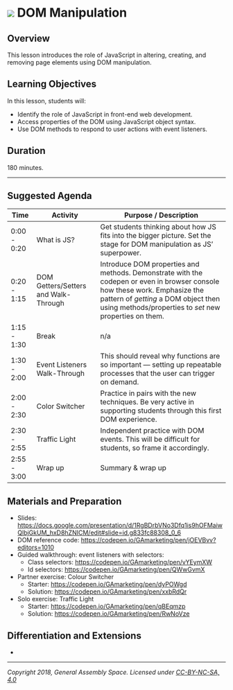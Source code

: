 # ![](https://ga-dash.s3.amazonaws.com/production/assets/logo-9f88ae6c9c3871690e33280fcf557f33.png) DOM Manipulation

## Overview
This lesson introduces the role of JavaScript in altering, creating, and removing page elements using DOM manipulation.


## Learning Objectives
In this lesson, students will:
- Identify the role of JavaScript in front-end web development.
- Access properties of the DOM using JavaScript object syntax.
- Use DOM methods to respond to user actions with event listeners.


## Duration
180 minutes.

---

## Suggested Agenda

| Time | Activity | Purpose / Description |
| --- | --- | --- |
| 0:00 - 0:20 | What is JS? | Get students thinking about how JS fits into the bigger picture. Set the stage for DOM manipulation as JS’ superpower. |
| 0:20 - 1:15 | DOM Getters/Setters and Walk-Through | Introduce DOM properties and methods. Demonstrate with the codepen or even in browser console how these work. Emphasize the pattern of *getting* a DOM object then using methods/properties to *set* new properties on them. |
| 1:15 - 1:30 | Break | n/a |
| 1:30 - 2:00 | Event Listeners Walk-Through | This should reveal why functions are so important — setting up repeatable processes that the user can trigger on demand. |
| 2:00 - 2:30 | Color Switcher | Practice in pairs with the new techniques. Be very active in supporting students through this first DOM experience. |
| 2:30 - 2:55 | Traffic Light | Independent practice with DOM events. This will be difficult for students, so frame it accordingly. |
| 2:55 - 3:00 | Wrap up | Summary & wrap up |




## Materials and Preparation
- Slides: https://docs.google.com/presentation/d/1RgBDrbVNo3Dfq1is9hOFMaiwQlbjGkUM_hxD8hZNICM/edit#slide=id.g833fc88308_0_6
- DOM reference code: https://codepen.io/GAmarketing/pen/jOEVBvv?editors=1010
- Guided walkthrough: event listeners with selectors:
    - Class selectors: https://codepen.io/GAmarketing/pen/vYEymXW
    - Id selectors: https://codepen.io/GAmarketing/pen/QWwGvmX
- Partner exercise: Colour Switcher
    - Starter: https://codepen.io/GAmarketing/pen/dyPOWgd
    - Solution: https://codepen.io/GAmarketing/pen/xxbRdQr
- Solo exercise: Traffic Light
    - Starter: https://codepen.io/GAmarketing/pen/qBEqmzp
    - Solution: https://codepen.io/GAmarketing/pen/RwNoVze


## Differentiation and Extensions
-
---

*Copyright 2018, General Assembly Space. Licensed under [CC-BY-NC-SA, 4.0](https://creativecommons.org/licenses/by-nc-sa/4.0/)*
